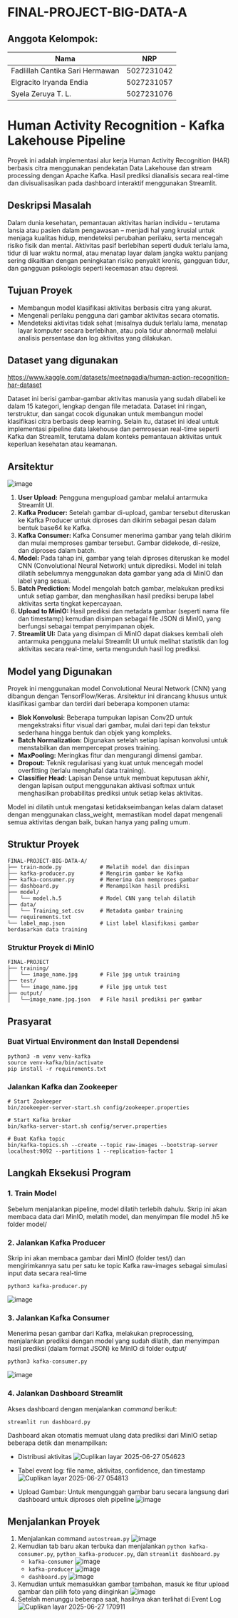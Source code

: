 # FINAL-PROJECT-BIG-DATA-A

## Anggota Kelompok:

| Nama                            | NRP        |
| ------------------------------- | ---------- |
| Fadlillah Cantika Sari Hermawan | 5027231042 |
| Elgracito Iryanda Endia         | 5027231057 |
| Syela Zeruya T. L.              | 5027231076 |

# Human Activity Recognition - Kafka Lakehouse Pipeline

Proyek ini adalah implementasi alur kerja Human Activity Recognition (HAR) berbasis citra menggunakan pendekatan Data Lakehouse dan stream processing dengan Apache Kafka.
Hasil prediksi dianalisis secara real-time dan divisualisasikan pada dashboard interaktif menggunakan Streamlit.

## Deskripsi Masalah

Dalam dunia kesehatan, pemantauan aktivitas harian individu – terutama lansia atau pasien dalam pengawasan – menjadi hal yang krusial untuk menjaga kualitas hidup, mendeteksi perubahan perilaku, serta mencegah risiko fisik dan mental. Aktivitas pasif berlebihan seperti duduk terlalu lama, tidur di luar waktu normal, atau menatap layar dalam jangka waktu panjang sering dikaitkan dengan peningkatan risiko penyakit kronis, gangguan tidur, dan gangguan psikologis seperti kecemasan atau depresi.

## Tujuan Proyek

- Membangun model klasifikasi aktivitas berbasis citra yang akurat.
- Mengenali perilaku pengguna dari gambar aktivitas secara otomatis.
- Mendeteksi aktivitas tidak sehat (misalnya duduk terlalu lama, menatap layar komputer secara berlebihan, atau pola tidur abnormal) melalui analisis persentase dan log aktivitas yang dilakukan.

## Dataset yang digunakan

https://www.kaggle.com/datasets/meetnagadia/human-action-recognition-har-dataset

Dataset ini berisi gambar-gambar aktivitas manusia yang sudah dilabeli ke dalam 15 kategori, lengkap dengan file metadata. Dataset ini ringan, terstruktur, dan sangat cocok digunakan untuk membangun model klasifikasi citra berbasis deep learning. Selain itu, dataset ini ideal untuk implementasi pipeline data lakehouse dan pemrosesan real-time seperti Kafka dan Streamlit, terutama dalam konteks pemantauan aktivitas untuk keperluan kesehatan atau keamanan.

## Arsitektur

![image](https://github.com/user-attachments/assets/0b0f2da3-6bc2-4a73-84b2-feb6a758f2bc)

1. **User Upload:** Pengguna mengupload gambar melalui antarmuka Streamlit UI.
2. **Kafka Producer:** Setelah gambar di-upload, gambar tersebut diteruskan ke Kafka Producer untuk diproses dan dikirim sebagai pesan dalam bentuk base64 ke Kafka.
3. **Kafka Consumer:** Kafka Consumer menerima gambar yang telah dikirim dan mulai memproses gambar tersebut. Gambar didekode, di-resize, dan diproses dalam batch.
4. **Model:** Pada tahap ini, gambar yang telah diproses diteruskan ke model CNN (Convolutional Neural Network) untuk diprediksi. Model ini telah dilatih sebelumnya menggunakan data gambar yang ada di MinIO dan label yang sesuai.
5. **Batch Prediction:** Model mengolah batch gambar, melakukan prediksi untuk setiap gambar, dan menghasilkan hasil prediksi berupa label aktivitas serta tingkat kepercayaan.
6. **Upload to MinIO:** Hasil prediksi dan metadata gambar (seperti nama file dan timestamp) kemudian disimpan sebagai file JSON di MinIO, yang berfungsi sebagai tempat penyimpanan objek.
7. **Streamlit UI:** Data yang disimpan di MinIO dapat diakses kembali oleh antarmuka pengguna melalui Streamlit UI untuk melihat statistik dan log aktivitas secara real-time, serta mengunduh hasil log prediksi.

## Model yang Digunakan

Proyek ini menggunakan model Convolutional Neural Network (CNN) yang dibangun dengan TensorFlow/Keras. Arsitektur ini dirancang khusus untuk klasifikasi gambar dan terdiri dari beberapa komponen utama:

- **Blok Konvolusi:** Beberapa tumpukan lapisan Conv2D untuk mengekstraksi fitur visual dari gambar, mulai dari tepi dan tekstur sederhana hingga bentuk dan objek yang kompleks.
- **Batch Normalization:** Digunakan setelah setiap lapisan konvolusi untuk menstabilkan dan mempercepat proses training.
- **MaxPooling:** Meringkas fitur dan mengurangi dimensi gambar.
- **Dropout:** Teknik regularisasi yang kuat untuk mencegah model overfitting (terlalu menghafal data training).
- **Classifier Head:** Lapisan Dense untuk membuat keputusan akhir, dengan lapisan output menggunakan aktivasi softmax untuk menghasilkan probabilitas prediksi untuk setiap kelas aktivitas.

Model ini dilatih untuk mengatasi ketidakseimbangan kelas dalam dataset dengan menggunakan class_weight, memastikan model dapat mengenali semua aktivitas dengan baik, bukan hanya yang paling umum.

## Struktur Proyek

```
FINAL-PROJECT-BIG-DATA-A/
├── train-mode.py            # Melatih model dan disimpan
├── kafka-producer.py        # Mengirim gambar ke Kafka
├── kafka-consumer.py        # Menerima dan memproses gambar
├── dashboard.py             # Menampilkan hasil prediksi
├── model/
│   └── model.h.5            # Model CNN yang telah dilatih
├── data/
│   └── Training_set.csv     # Metadata gambar training
└── requirements.txt
└── label_map.json           # List label klasifikasi gambar berdasarkan data training
```

### Struktur Proyek di MinIO

```
FINAL-PROJECT
├── training/
│   └── image_name.jpg       # File jpg untuk training
├── test/
│   └── image_name.jpg       # File jpg untuk test
├── output/
│   └──image_name.jpg.json   # File hasil prediksi per gambar
```

## Prasyarat

### Buat Virtual Environment dan Install Dependensi

```
python3 -m venv venv-kafka
source venv-kafka/bin/activate
pip install -r requirements.txt
```

### Jalankan Kafka dan Zookeeper

```
# Start Zookeeper
bin/zookeeper-server-start.sh config/zookeeper.properties

# Start Kafka broker
bin/kafka-server-start.sh config/server.properties

# Buat Kafka topic
bin/kafka-topics.sh --create --topic raw-images --bootstrap-server localhost:9092 --partitions 1 --replication-factor 1
```

## Langkah Eksekusi Program

### 1. Train Model

Sebelum menjalankan pipeline, model dilatih terlebih dahulu. Skrip ini akan membaca data dari MinIO, melatih model, dan menyimpan file model .h5 ke folder model/

### 2. Jalankan Kafka Producer

Skrip ini akan membaca gambar dari MinIO (folder test/) dan mengirimkannya satu per satu ke topic Kafka raw-images sebagai simulasi input data secara real-time

```
python3 kafka-producer.py
```

![image](https://github.com/user-attachments/assets/58ecaa95-4784-4074-8337-b216aa0f9ad1)

### 3. Jalankan Kafka Consumer

Menerima pesan gambar dari Kafka, melakukan preprocessing, menjalankan prediksi dengan model yang sudah dilatih, dan menyimpan hasil prediksi (dalam format JSON) ke MinIO di folder output/

```
python3 kafka-consumer.py
```

![image](https://github.com/user-attachments/assets/d9b818ce-a36c-4f97-b63a-a20abf730bf7)

### 4. Jalankan Dashboard Streamlit

Akses dashboard dengan menjalankan _command_ berikut:

```
streamlit run dashboard.py
```

Dashboard akan otomatis memuat ulang data prediksi dari MinIO setiap beberapa detik dan menampilkan:

- Distribusi aktivitas
![Cuplikan layar 2025-06-27 054623](https://github.com/user-attachments/assets/f03a81aa-7573-4be8-b222-902f11ed93b6)

- Tabel event log: file name, aktivitas, confidence, dan timestamp
![Cuplikan layar 2025-06-27 054813](https://github.com/user-attachments/assets/272938e4-40a0-426a-bfc7-97c637807a9d)

- Upload Gambar: Untuk mengunggah gambar baru secara langsung dari dashboard untuk diproses oleh pipeline
![image](https://github.com/user-attachments/assets/fcd9ca9d-30b8-4f0f-8483-09a48387da36)


## Menjalankan Proyek
1. Menjalankan command `autostream.py`
   ![image](https://github.com/user-attachments/assets/20427d10-8cb9-4376-9d76-4e4d96c853c8)
2. Kemudian tab baru akan terbuka dan menjalankan `python kafka-consumer.py`, `python kafka-producer.py`, dan `streamlit dashboard.py`
   - `kafka-consumer`
     ![image](https://github.com/user-attachments/assets/709319df-836e-4655-af33-bd3523d82a29)
   - `kafka-producer`
     ![image](https://github.com/user-attachments/assets/7983d779-0321-444d-89a0-c2bce834a3ef)
   - `dashboard.py`
   ![image](https://github.com/user-attachments/assets/248eb891-30c6-497b-9ef2-cb392aab6357)
4. Kemudian untuk memasukkan gambar tambahan, masuk ke fitur upload gambar dan pilih foto yang diinginkan
   ![image](https://github.com/user-attachments/assets/d087bb8a-afb7-4ed9-8232-bc06d64a9e57)
5. Setelah menunggu beberapa saat, hasilnya akan terlihat di Event Log
   ![Cuplikan layar 2025-06-27 170911](https://github.com/user-attachments/assets/a0439ca8-e43e-418f-8aaa-1eb5dbb4b1e7)

   



